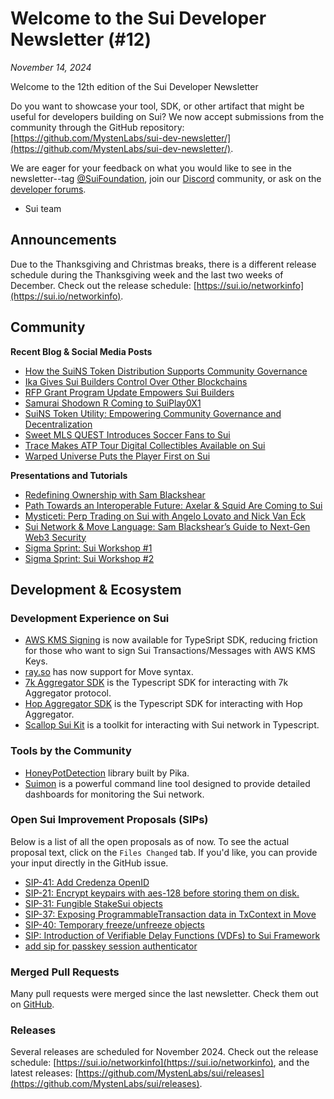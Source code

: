 # Welcome to the Sui Developer Newsletter (#12)

_November 14, 2024_

Welcome to the 12th edition of the Sui Developer Newsletter 

Do you want to showcase your tool, SDK, or other artifact that might be useful for developers building on Sui? We now accept submissions from the community through the GitHub repository: [https://github.com/MystenLabs/sui-dev-newsletter/](https://github.com/MystenLabs/sui-dev-newsletter/).

We are eager for your feedback on what you would like to see in the newsletter--tag [@SuiFoundation](https://twitter.com/@SuiFoundation), join our [Discord](https://discord.gg/sui) community, or ask on the [developer forums](https://forums.sui.io/).

- Sui team

## Announcements
Due to the Thanksgiving and Christmas breaks, there is a different release schedule during the Thanksgiving week and the last two weeks of December. Check out the release schedule: [https://sui.io/networkinfo](https://sui.io/networkinfo).

## Community

**Recent Blog & Social Media Posts**
* [How the SuiNS Token Distribution Supports Community Governance](https://blog.sui.io/suins-ns-token-distribution-plan/)
* [Ika Gives Sui Builders Control Over Other Blockchains](https://blog.sui.io/ika-dwallet-mpc-network-interoperability/)
* [RFP Grant Program Update Empowers Sui Builders](https://blog.sui.io/revamp-request-for-grant-proposals/)
* [Samurai Shodown R Coming to SuiPlay0X1](https://blog.sui.io/samurai-showdown-suiplay0x1-lumiwave/)
* [SuiNS Token Utility: Empowering Community Governance and Decentralization](https://blog.sui.io/ns-token-utility/)
* [Sweet MLS QUEST Introduces Soccer Fans to Sui](https://blog.sui.io/sweet-mls-quest-soccer-nft-collectibles/)
* [Trace Makes ATP Tour Digital Collectibles Available on Sui](https://blog.sui.io/trace-digital-sports-collectibles/)
* [Warped Universe Puts the Player First on Sui](https://blog.sui.io/warped-universe-games-multi-genre-gameplay/)

**Presentations and Tutorials**
* [Redefining Ownership with Sam Blackshear](https://www.youtube.com/watch?v=aTBCWpQbrlY)
* [Path Towards an Interoperable Future: Axelar & Squid Are Coming to Sui](https://www.youtube.com/watch?v=CRX3xQHTzY4)
* [Mysticeti: Perp Trading on Sui with Angelo Lovato and Nick Van Eck](https://www.youtube.com/watch?v=y_h8FMb-N6E)
* [Sui Network & Move Language: Sam Blackshear’s Guide to Next-Gen Web3 Security](https://www.youtube.com/watch?v=AJgB0qCrCGc)
* [Sigma Sprint: Sui Workshop #1](https://www.youtube.com/watch?v=EP6EfaXcoE4)
* [Sigma Sprint: Sui Workshop #2](https://www.youtube.com/watch?v=k0KJiD3vQz4)

## Development & Ecosystem

### Development Experience on Sui
* [AWS KMS Signing](https://www.npmjs.com/package/@mysten/kms) is now available for TypeSript SDK, reducing friction for those who want to sign Sui Transactions/Messages with AWS KMS Keys.
* [ray.so](https://ray.so/) has now support for Move syntax.
* [7k Aggregator SDK](https://github.com/7k-ag/7k-sdk-ts) is the Typescript SDK for interacting with 7k Aggregator protocol.
* [Hop Aggregator SDK](https://docs.hop.ag/hop-sdk) is the Typescript SDK for interacting with Hop Aggregator.
* [Scallop Sui Kit](https://github.com/scallop-io/sui-kit) is a toolkit for interacting with Sui network in Typescript.

### Tools by the Community
* [HoneyPotDetection](https://github.com/SuiSec/HoneyPotDetectionOnSui) library built by Pika.
* [Suimon](https://github.com/bartosian/suimon) is a powerful command line tool designed to provide detailed dashboards for monitoring the Sui network.

### Open Sui Improvement Proposals (SIPs)

Below is a list of all the open proposals as of now. To see the actual proposal text, click on the `Files Changed` tab. If you'd like, you can provide your input directly in the GitHub issue.
* [SIP-41: Add Credenza OpenID](https://github.com/sui-foundation/sips/pull/41)
* [SIP-21: Encrypt keypairs with aes-128 before storing them on disk.](https://github.com/sui-foundation/sips/pull/21)
* [SIP-31: Fungible StakeSui objects](https://github.com/sui-foundation/sips/pull/31)
* [SIP-37: Exposing ProgrammableTransaction data in TxContext in Move](https://github.com/sui-foundation/sips/pull/37)
* [SIP-40: Temporary freeze/unfreeze objects](https://github.com/sui-foundation/sips/pull/40)
* [SIP: Introduction of Verifiable Delay Functions (VDFs) to Sui Framework](https://github.com/sui-foundation/sips/pull/38)
* [add sip for passkey session authenticator](https://github.com/sui-foundation/sips/pull/36)

### Merged Pull Requests

Many pull requests were merged since the last newsletter. Check them out on [GitHub](https://github.com/search?q=is%3Apr%20-author%3Aapp%2Fsui-merge-bot%20org%3Amystenlabs%20repo%3Asui%20is%3Amerged%20merged%3A2024-09-16..2024-11-012&type=pullrequests).

### Releases
Several releases are scheduled for November 2024. Check out the release schedule: [https://sui.io/networkinfo](https://sui.io/networkinfo), and the latest releases: [https://github.com/MystenLabs/sui/releases](https://github.com/MystenLabs/sui/releases).
